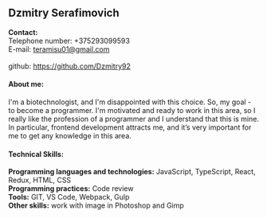 ## Dzmitry Serafimovich
**Contact:**<br>
Telephone number: +375293099593<br>
E-mail: teramisu01@gmail.com<br>	
github: https://github.com/Dzmitry92

#### About me:<br>
I'm a biotechnologist, and I'm disappointed with this choice. So, my goal - to become a programmer. I'm motivated and ready to work in this area, so I really like the profession of a programmer and I understand that this is mine. In particular, frontend development attracts me, and it’s very important for me to get any knowledge in this area.

#### Technical Skills:
**Programming languages and technologies:** JavaScript, TypeScript, React, Redux, HTML, CSS<br>
**Programming practices:** Code review<br>
**Tools:** GIT, VS Code, Webpack, Gulp<br>
**Other skills:** work with image in Photoshop and Gimp